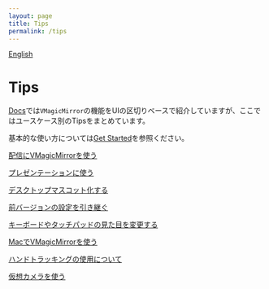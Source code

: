 ```yaml
---
layout: page
title: Tips
permalink: /tips
---
```


[English](./en/tips)

# Tips

[Docs](./docs)では`VMagicMirror`の機能をUIの区切りベースで紹介していますが、ここではユースケース別のTipsをまとめています。

基本的な使い方については[Get Started](./get_started)を参照ください。

[配信にVMagicMirrorを使う](./tips/streaming)

[プレゼンテーションに使う](./tips/presentation)

[デスクトップマスコット化する](./tips/desktop_mascot)

[前バージョンの設定を引き継ぐ](./tips/load_prev_setting)

[キーボードやタッチパッドの見た目を変更する](./tips/change_textures)

[MacでVMagicMirrorを使う](./tips/use_on_mac)

[ハンドトラッキングの使用について](./tips/using_hand_tracking)

[仮想カメラを使う](./tips/virtual_camera)
